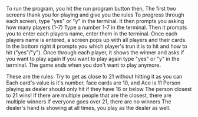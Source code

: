 To run the program, you hit the run program button then,
The first two screens thank you for playing and give you the rules
To progress through each screen, type "yes" or "y" in the terminal.
It then prompts you asking how many players (1-7)
Type a number 1-7 in the terminal.
Then it prompts you to enter each players name,
enter them in the terminal.
Once each players name is entered, a screen pops up with all players and their cards.
In the bottom right it prompts you which player's trun it is to hit and how to hit ("yes"/"y").
Once through each player, it shows the winner and asks if you want to play again
If you want to play again type "yes" or "y" in the terminal.
The game ends when you don't want to play anymore.

These are the rules:
Try to get as close to 21 without hitting it as you can
Each card's value is it's number, face cards are 10, and Ace is 11
Person playing as dealer should only hit if they have 16 or below
The person closest to 21 wins!
If there are multiple people that are the closest, there are multiple winners
If everyone goes over 21, there are no winners
The dealer's hand is showing at all times, you play as the dealer as well.

